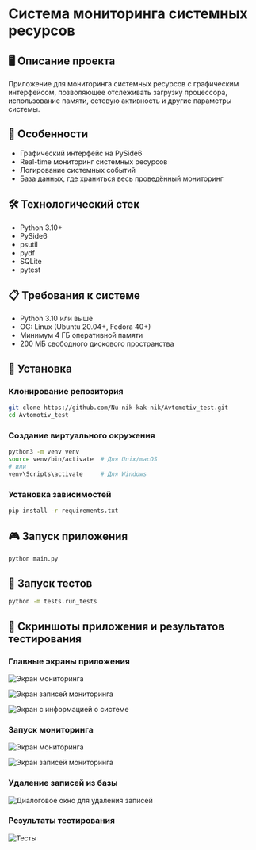 # Система мониторинга системных ресурсов

## 🖥️ Описание проекта

Приложение для мониторинга системных ресурсов с графическим интерфейсом, позволяющее отслеживать загрузку процессора, использование памяти, сетевую активность и другие параметры системы.

## 🌟 Особенности

- Графический интерфейс на PySide6
- Real-time мониторинг системных ресурсов
- Логирование системных событий
- База данных, где храниться весь проведённый мониторинг

## 🛠️ Технологический стек

- Python 3.10+
- PySide6
- psutil
- pydf
- SQLite
- pytest

## 📋 Требования к системе

- Python 3.10 или выше
- ОС: Linux (Ubuntu 20.04+, Fedora 40+)
- Минимум 4 ГБ оперативной памяти
- 200 МБ свободного дискового пространства

## 🚀 Установка

### Клонирование репозитория

```bash
git clone https://github.com/Nu-nik-kak-nik/Avtomotiv_test.git
cd Avtomotiv_test
```

### Создание виртуального окружения

```bash
python3 -m venv venv
source venv/bin/activate  # Для Unix/macOS
# или
venv\Scripts\activate     # Для Windows
```

### Установка зависимостей

```bash
pip install -r requirements.txt
```

## 🎮 Запуск приложения

```bash
python main.py
```

## 🧪 Запуск тестов

```bash
python -m tests.run_tests
```

## 📸 Скриншоты приложения и результатов тестирования

### Главные экраны приложения
![Экран мониторинга](images/monitoring_page.png)

![Экран записей мониторинга](images/monitoring_records_page.png)

![Экран с информацией о системе](images/system_info.png)

### Запуск мониторинга
![Экран мониторинга](images/start_of_monitoring.png)

![Экран записей мониторинга](images/monitoring_data_display.png)

### Удаление записей из базы
![Диалоговое окно для удаления записей](images/removing_records_from_database.png)

### Результаты тестирования 
![Тесты](images/test_results.png)

[//]: # (## 🛡️ GitHub Actions)

[//]: # ()
[//]: # (### Статус тестов)

[//]: # ()
[//]: # ([//]: # &#40;![Тесты]&#40;https://github.com/Nu-nik-kak-nik/Avtomotiv_test/actions/workflows/python-tests.yml/badge.svg&#41;&#41;)